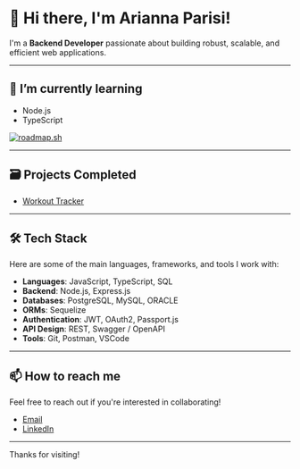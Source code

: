 # 👋 Hi there, I'm Arianna Parisi!

I'm a **Backend Developer** passionate about building robust, scalable, and efficient web applications.

---

## 🌱 I’m currently learning
- Node.js
- TypeScript

[![roadmap.sh](https://roadmap.sh/card/wide/64bd74798b7b093273802ec3?variant=dark)](https://roadmap.sh)

---

##  🗃️ Projects Completed
- [Workout Tracker](https://github.com/Edward-Radical/workout-tracker)

---

## 🛠️ Tech Stack

Here are some of the main languages, frameworks, and tools I work with:

- **Languages**: JavaScript, TypeScript, SQL
- **Backend**: Node.js, Express.js
- **Databases**: PostgreSQL, MySQL, ORACLE
- **ORMs**: Sequelize
- **Authentication**: JWT, OAuth2, Passport.js
- **API Design**: REST, Swagger / OpenAPI
- **Tools**: Git, Postman, VSCode

---

## 📫 How to reach me

Feel free to reach out if you're interested in collaborating!

- [Email](parisi.arianna@aol.com)
- [LinkedIn](https://www.linkedin.com/in/arianna-parisi-b19b84150/)

---

Thanks for visiting!
